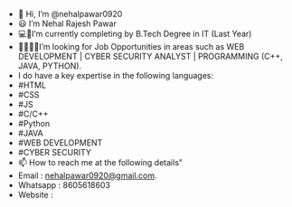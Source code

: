 - 👋 Hi, I’m @nehalpawar0920
- 😃 I’m Nehal Rajesh Pawar
-  💻🔋I’m currently completing by B.Tech Degree in IT (Last Year)
-  👨‍💻👨‍🔧I’m looking for Job Opportunities in areas such as WEB DEVELOPMENT | CYBER SECURITY ANALYST | PROGRAMMING (C++, JAVA, PYTHON).
- I do have a key expertise in the following languages:
- #HTML
- #CSS
- #JS
- #C/C++
- #Python
- #JAVA
- #WEB DEVELOPMENT
- #CYBER SECURITY
- 📫 How to reach me at the following details"
- Email : nehalpawar0920@gmail.com.
- Whatsapp : 8605618603
- Website : 
  

